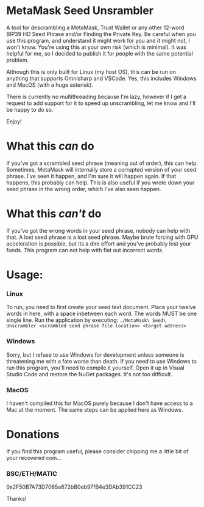 # MetaMask Seed Unsrambler
A tool for descrambling a MetaMask, Trust Wallet or any other 12-word BIP39 HD Seed Phrase and/or Finding the Private Key. Be careful when you use this program, and understand it might work for you and it might not, I won't know. You're using this at your own risk (which is minimal). It was helpful for me, so I decided to publish it for people with the same potential problem.

Although this is only built for Linux (my host OS), this can be run on anything that supports Omnisharp and VSCode. Yes, this includes Windows and MacOS (with a huge asterisk).

There is currently no multithreading because I'm lazy, however if I get a request to add support for it to speed up unscrambling, let me know and I'll be happy to do so.

Enjoy!

# What this *can* do
If you've got a scrambled seed phrase (meaning out of order), this can help. Sometimes, MetaMask will internally store a corrupted version of your seed phrase. I've seen it happen, and I'm sure it will happen again. If that happens, this probably can help. This is also useful if you wrote down your seed phrase in the wrong order, which I've also seen happen.

# What this *can't* do
If you've got the wrong words in your seed phrase, nobody can help with that. A lost seed phrase is a lost seed phrase. Maybe brute forcing with GPU acceleration is possible, but its a dire effort and you've probably lost your funds. This program can not help with flat out incorrect words.

# Usage:
### Linux
To run, you need to first create your seed text document. Place your twelve words in here, with a space inbetween each word. The words MUST be one single line.
Run the application by executing:
`./MetaMask\ Seed\ Unscrambler <scrambled seed phrase file location> <target address>`

### Windows
Sorry, but I refuse to use Windows for development unless someone is threatening me with a fate worse than death. If you need to use Windows to run this program, you'll need to compile it yourself. Open it up in Visual Studio Code and restore the NuGet packages. It's not too difficult.

### MacOS
I haven't compiled this for MacOS purely because I don't have access to a Mac at the moment. The same steps can be applied here as Windows.

# Donations
If you find this program useful, please consider chipping me a little bit of your recovered coin...

### BSC/ETH/MATIC
0x2F50B7A73D7065a672bB0eb97fB4e3DAb391CC23

Thanks!
